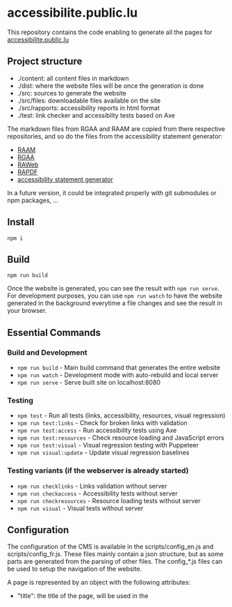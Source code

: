 # accessibilite.public.lu

This repository contains the code enabling to generate all the pages for [accessibilite.public.lu](https://accessibilite.public.lu)

## Project structure

- ./content: all content files in markdown
- ./dist: where the website files will be once the generation is done
- ./src: sources to generate the website
- ./src/files: downloadable files available on the site
- ./src/rapports: accessibility reports in html format
- ./test: link checker and accessiblity tests based on Axe

The markdown files from RGAA and RAAM are copied from there respective repositories, and so do the files from the accessibility statement generator:
- [RAAM](https://github.com/accessibility-luxembourg/ReferentielAccessibiliteMobile)
- [RGAA](https://github.com/accessibility-luxembourg/RGAA)
- [RAWeb](https://github.com/accessibility-luxembourg/ReferentielAccessibiliteWeb)
- [RAPDF](https://github.com/accessibility-luxembourg/ReferentielAccessibilitePDF)
- [accessibility statement generator](https://github.com/accessibility-luxembourg/a11yStatementGen)

In a future version, it could be integrated properly with git submodules or npm packages, ...

## Install

```
npm i
```

## Build

```
npm run build
```

Once the website is generated, you can see the result with `npm run serve`. For development purposes, you can use `npm run watch` to have the website generated in the background everytime a file changes and see the result in your browser.

## Essential Commands

### Build and Development
- `npm run build` - Main build command that generates the entire website
- `npm run watch` - Development mode with auto-rebuild and local server
- `npm run serve` - Serve built site on localhost:8080

### Testing
- `npm test` - Run all tests (links, accessibility, resources, visual regression)
- `npm run test:links` - Check for broken links with validation
- `npm run test:access` - Run accessibility tests using Axe
- `npm run test:resources` - Check resource loading and JavaScript errors
- `npm run test:visual` - Visual regression testing with Puppeteer
- `npm run visual:update` - Update visual regression baselines

### Testing variants (if the webserver is already started)
- `npm run checklinks` - Links validation without server
- `npm run checkaccess` - Accessibility tests without server
- `npm run checkresources` - Resource loading tests without server
- `npm run visual` - Visual tests without server


## Configuration

The configuration of the CMS is available in the scripts/config_en.js and scripts/config_fr.js. 
These files mainly contain a json structure, but as some parts are generated from the parsing of other files.
The config_*.js files can be used to setup the navigation of the website.

A page is represented by an object with the following attributes: 

- "title": the title of the page, will be used in the <title> element of the page and in the first heading
- "menu": a short label which will be shown in the navigation
- "name": the name of the page, will be used in the url, can contain subfolders, ex: rgaa4.1.2/criteres 
- "md": optional, path to a markdown file, which will be transformed to html. If not present, the content is coming from somewhere else (ex: the page with the list of articles, the site outline, etc.)
- "children": optional, can contain an array of other pages. If this attribute is present, the page will be virtual and have no content.
- "genSummary": optional, should we generate an outline of the page, based on the headings structure? The value associated to this attribute is the type of list needed for the outline : ol or ul
- "summaryTitle": the heading which will be given to the outline in the page.
- "prefix": path prefix (FIXME: remove this attribute and compute it automatically)

### Criteria and glossaries
For some specific pages like criteria and glossaries, some extra attributes are needed:
- "type": either "criteres" for criterias or "glossaire" for glossary
- "template": name of the template file to be used
- "data": data source to be used to generate the file






## License
This software is (c) [Information and press service](https://sip.gouvernement.lu/en.html) of the luxembourgish government and licensed under the MIT license.